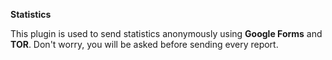 **Statistics**

This plugin is used to send statistics anonymously using **Google Forms** and **TOR**. Don't worry, you will be asked before sending every report.
